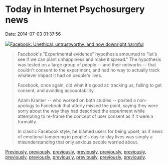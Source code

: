 Today in Internet Psychosurgery news
====================================

Date: 2014-07-03 01:37:56

[![](http://www.jwz.org/images/photo-973-thumb.jpg)Facebook: Unethical,
untrustworthy, and now downright
harmful](http://www.zdnet.com/facebook-unethical-untrustworthy-and-now-downright-harmful-7000031106/)

> Facebook\'s \"Experimental evidence\" hypothesis amounted to \"let\'s
> see if we can plant unhappiness and make it spread.\" The hypothesis
> was tested on a large group of people \-- and their networks \-- that
> couldn\'t consent to the experiment, and had no way to actually track
> whatever impact it had on people\'s lives.
>
> Facebook, once again, did what it\'s good at: tracking us, failing to
> get consent, and avoiding accountability.
>
> Adam Kramer \-- who worked on both studies \-- posted a non-apology to
> Facebook that utterly missed the point, saying they were sorry about
> the way they had described the experiment while attempting to re-frame
> the concept of user consent as if it were a formality.
>
> In classic Facebook style, he blamed users for being upset, as if news
> of emotional tampering in people\'s day-to-day lives was simply a
> misunderstanding that only anxious people worried about.

[Previously](http://www.jwz.org/blog/2014/06/qr-psychosurgery/),
[previously](http://www.jwz.org/blog/2013/06/facebook-shadow-profiles/),
[previously](http://www.jwz.org/blog/2013/06/facebook-releases-new-post-nsa-prism-leak-privacy-settings/),
[previously](http://www.jwz.org/blog/2014/03/oh-snap-2/),
[previously](http://www.jwz.org/blog/2013/03/schneier-on-the-internet-surveillance-state/),
[previously](http://www.jwz.org/blog/2012/12/facebooks-privacy-vote-what-the-email-actually-means/),
[previously](http://www.jwz.org/blog/2012/09/dont-suspect-your-neighbor-report-him/),
[previously](http://www.jwz.org/blog/2013/08/videodrome-turns-30-this-year/),
[previously](http://www.jwz.org/blog/2013/07/obey-hooters/),
[previously](http://www.jwz.org/blog/2012/05/billionaire-douchebag-renounces-us-citizenship-to-save-3-on-his-taxes/),
[previously](http://www.jwz.org/blog/2011/11/the-apologies-of-zuckerberg-a-retrospective/),
[previously](http://www.jwz.org/blog/2011/09/surprise-facebook-doesnt-like-privacy-countermeasures/).
